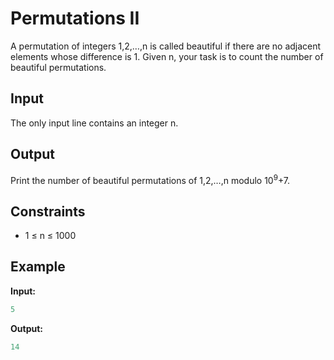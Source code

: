 # Permutations II  

A permutation of integers 1,2,&hellip;,n is called beautiful if there are no adjacent elements whose difference is 1.
Given n, your task is to count the number of beautiful permutations.

## Input

The only input line contains an integer n.

## Output

Print the number of beautiful permutations of 1,2,&hellip;,n modulo 10<sup>9</sup>+7.

## Constraints

* 1 &le; n  &le; 1000

## Example

**Input:**
```c++
5
```

**Output:**
```c++
14
```  
